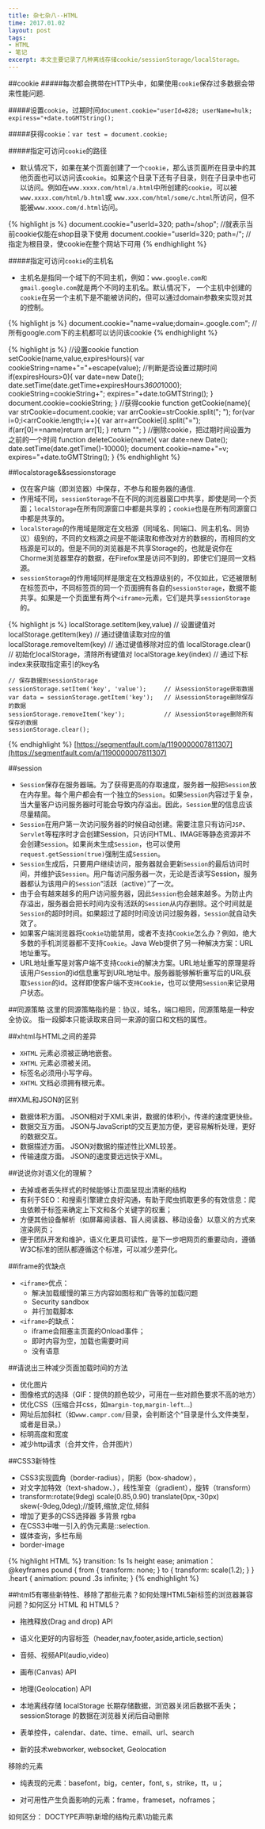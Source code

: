 ```yaml
---
title: 杂七杂八--HTML
time: 2017.01.02 
layout: post
tags:
- HTML
- 笔记
excerpt: 本文主要记录了几种离线存储cookie/sessionStorage/localStorage。
---
```


##cookie
#####每次都会携带在HTTP头中，如果使用`cookie`保存过多数据会带来性能问题.

#####设置`cookie`，过期时间`document.cookie="userId=828; userName=hulk; expiress="+date.toGMTString();`
   
#####获得`cookie`：`var test = document.cookie;`

#####指定可访问`cookie`的路径
* 默认情况下，如果在某个页面创建了一个`cookie`，那么该页面所在目录中的其他页面也可以访问该`cookie`。如果这个目录下还有子目录，则在子目录中也可以访问。例如在`www.xxxx.com/html/a.html`中所创建的`cookie`，可以被`www.xxxx.com/html/b.html`或 `www.xxx.com/html/some/c.html`所访问，但不能被`www.xxxx.com/d.html`访问。 

{% highlight js %}
    document.cookie="userId=320; path=/shop";       //就表示当前cookie仅能在shop目录下使用
    document.cookie="userId=320; path=/";              //指定为根目录，使cookie在整个网站下可用
{% endhighlight %} 

#####指定可访问`cookie`的主机名 
* 主机名是指同一个域下的不同主机，例如：`www.google.com和gmail.google.com`就是两个不同的主机名。默认情况下， 一个主机中创建的`cookie`在另一个主机下是不能被访问的，但可以通过domain参数来实现对其的控制。

{% highlight js %}
    document.cookie="name=value;domain=.google.com";      //所有google.com下的主机都可以访问该cookie
{% endhighlight %} 

{% highlight js %}
    //设置cookie
    function setCookie(name,value,expiresHours){ 
        var cookieString=name+"="+escape(value); 
        //判断是否设置过期时间 
        if(expiresHours>0){ 
            var date=new Date(); 
            date.setTime(date.getTime+expiresHours*3600*1000); 
            cookieString=cookieString+"; expires="+date.toGMTString(); 
        } 
        document.cookie=cookieString; 
    } 
    //获得cookie
    function getCookie(name){ 
        var strCookie=document.cookie; 
        var arrCookie=strCookie.split("; "); 
        for(var i=0;i<arrCookie.length;i++){ 
            var arr=arrCookie[i].split("="); 
            if(arr[0]==name)return arr[1]; 
        } 
        return ""; 
    } 
    //删除cookie，把过期时间设置为之前的一个时间
    function deleteCookie(name){ 
        var date=new Date(); 
        date.setTime(date.getTime()-10000); 
        document.cookie=name+"=v; expires="+date.toGMTString(); 
    } 
{% endhighlight %} 

##localstorage&&sessionstorage
* 仅在客户端（即浏览器）中保存，不参与和服务器的通信.
* 作用域不同，`sessionStorage`不在不同的浏览器窗口中共享，即使是同一个页面；`localStorage`在所有同源窗口中都是共享的；`cookie`也是在所有同源窗口中都是共享的。
* `localStorage`的作用域是限定在文档源（同域名、同端口、同主机名、同协议）级别的，不同的文档源之间是不能读取和修改对方的数据的，而相同的文档源是可以的。但是不同的浏览器是不共享Storage的，也就是说你在Chorme浏览器里存的数据，在Firefox里是访问不到的，即使它们是同一文档源。
* `sessionStorage`的作用域同样是限定在文档源级别的，不仅如此，它还被限制在标签页中，不同标签页的同一个页面拥有各自的`sessionStorage`，数据不能共享。如果是一个页面里有两个`<iframe>`元素，它们是共享`sessionStorage`的。

{% highlight js %}
    localStorage.setItem(key,value)      // 设置键值对
    localStorage.getItem(key)            // 通过键值读取对应的值
    localStorage.removeItem(key)         // 通过键值移除对应的值
    localStorage.clear()                 // 初始化localStorage，清除所有键值对
    localStorage.key(index)              // 通过下标index来获取指定索引的key名
    
    // 保存数据到sessionStorage
    sessionStorage.setItem('key', 'value');     // 从sessionStorage获取数据
    var data = sessionStorage.getItem('key');   // 从sessionStorage删除保存的数据
    sessionStorage.removeItem('key');           // 从sessionStorage删除所有保存的数据
    sessionStorage.clear();
{% endhighlight %} 
[https://segmentfault.com/a/1190000007811307](https://segmentfault.com/a/1190000007811307)

##session
* `Session`保存在服务器端。为了获得更高的存取速度，服务器一般把`Session`放在内存里。每个用户都会有一个独立的`Session`。如果`Session`内容过于复杂，当大量客户访问服务器时可能会导致内存溢出。因此，`Session`里的信息应该尽量精简。
* `Session`在用户第一次访问服务器的时候自动创建。需要注意只有访问`JSP`、`Servlet`等程序时才会创建Session，只访问HTML、IMAGE等静态资源并不会创建`Session`。如果尚未生成`Session`，也可以使用`request.getSession(true)`强制生成`Session`。
* `Session`生成后，只要用户继续访问，服务器就会更新`Session`的最后访问时间，并维护该`Session`。用户每访问服务器一次，无论是否读写Session，服务器都认为该用户的`Session`“活跃（active）”了一次。
* 由于会有越来越多的用户访问服务器，因此`Session`也会越来越多。为防止内存溢出，服务器会把长时间内没有活跃的`Session`从内存删除。这个时间就是`Session`的超时时间。如果超过了超时时间没访问过服务器，`Session`就自动失效了。
* 如果客户端浏览器将`Cookie`功能禁用，或者不支持`Cookie`怎么办？例如，绝大多数的手机浏览器都不支持`Cookie`。Java Web提供了另一种解决方案：URL地址重写。
* URL地址重写是对客户端不支持`Cookie`的解决方案。URL地址重写的原理是将该用户`Session`的id信息重写到URL地址中。服务器能够解析重写后的URL获取`Session`的id。这样即使客户端不支`持Cookie`，也可以使用`Session`来记录用户状态。

##同源策略
    这里的同源策略指的是：协议，域名，端口相同，同源策略是一种安全协议。 指一段脚本只能读取来自同一来源的窗口和文档的属性。

##xhtml与HTML之间的差异
* `XHTML` 元素必须被正确地嵌套。
* `XHTML` 元素必须被关闭。
* 标签名必须用小写字母。
* `XHTML` 文档必须拥有根元素。

##XML和JSON的区别
* 数据体积方面。
JSON相对于XML来讲，数据的体积小，传递的速度更快些。
* 数据交互方面。
JSON与JavaScript的交互更加方便，更容易解析处理，更好的数据交互。
* 数据描述方面。
JSON对数据的描述性比XML较差。
* 传输速度方面。
JSON的速度要远远快于XML。

##说说你对语义化的理解？
* 去掉或者丢失样式的时候能够让页面呈现出清晰的结构
* 有利于SEO：和搜索引擎建立良好沟通，有助于爬虫抓取更多的有效信息：爬虫依赖于标签来确定上下文和各个关键字的权重；
* 方便其他设备解析（如屏幕阅读器、盲人阅读器、移动设备）以意义的方式来渲染网页；
* 便于团队开发和维护，语义化更具可读性，是下一步吧网页的重要动向，遵循W3C标准的团队都遵循这个标准，可以减少差异化。

##iframe的优缺点
* `<iframe>`优点：
    *  解决加载缓慢的第三方内容如图标和广告等的加载问题
    *  Security sandbox
    *  并行加载脚本
* `<iframe>`的缺点：
    *  iframe会阻塞主页面的Onload事件；
    *  即时内容为空，加载也需要时间
    *  没有语意 

##请说出三种减少页面加载时间的方法
* 优化图片 
* 图像格式的选择（GIF：提供的颜色较少，可用在一些对颜色要求不高的地方） 
* 优化CSS（压缩合并css，如`margin-top`,`margin-left`...) 
* 网址后加斜杠（如`www.campr.com/`目录，会判断这个“目录是什么文件类型，或者是目录。） 
* 标明高度和宽度
* 减少http请求（合并文件，合并图片）

##CSS3新特性
* CSS3实现圆角（border-radius），阴影（box-shadow），
* 对文字加特效（text-shadow、），线性渐变（gradient），旋转（transform）
* transform:rotate(9deg) scale(0.85,0.90) translate(0px,-30px) skew(-9deg,0deg);//旋转,缩放,定位,倾斜
* 增加了更多的CSS选择器  多背景 rgba 
* 在CSS3中唯一引入的伪元素是::selection.
* 媒体查询，多栏布局
* border-image

{% highlight HTML %}
    transition: 1s 1s height ease;
    animation：
        @keyframes pound {
            from { transform: none; }
            to { transform: scale(1.2); }
         }
         .heart {
                animation: pound .3s infinite;
         }
{% endhighlight %}

##html5有哪些新特性、移除了那些元素？如何处理HTML5新标签的浏览器兼容问题？如何区分 HTML 和 HTML5？
* 拖拽释放(Drag and drop) API 
* 语义化更好的内容标签（header,nav,footer,aside,article,section）
* 音频、视频API(audio,video)
* 画布(Canvas) API
* 地理(Geolocation) API
* 本地离线存储 localStorage 长期存储数据，浏览器关闭后数据不丢失；sessionStorage 的数据在浏览器关闭后自动删除

* 表单控件，calendar、date、time、email、url、search  
* 新的技术webworker, websocket, Geolocation

移除的元素

* 纯表现的元素：basefont，big，center，font, s，strike，tt，u；

* 对可用性产生负面影响的元素：frame，frameset，noframes；

如何区分： DOCTYPE声明\新增的结构元素\功能元素
